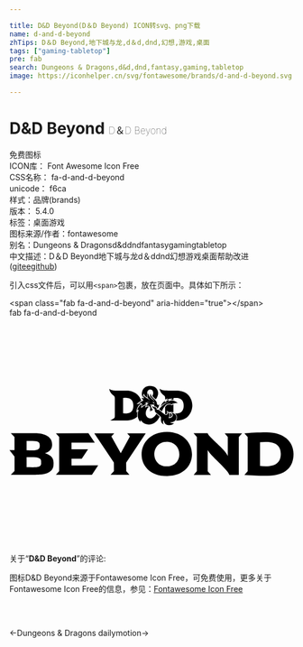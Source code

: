 ```yaml
---

title: D&D Beyond(D＆D Beyond) ICON转svg、png下载
name: d-and-d-beyond
zhTips: D＆D Beyond,地下城与龙,d＆d,dnd,幻想,游戏,桌面
tags: ["gaming-tabletop"]
pre: fab
search: Dungeons & Dragons,d&d,dnd,fantasy,gaming,tabletop
image: https://iconhelper.cn/svg/fontawesome/brands/d-and-d-beyond.svg

---
```


# D&D Beyond  <small style="font-size: 60%;font-weight: 100">D＆D Beyond</small>


<div class="detail-page">
<p>
<span><span class="badge-success badge">免费图标</span> </span>
<br/>
<span>
ICON库：
<span class="badge-secondary badge">Font Awesome Icon Free</span> 
</span>
<br/>
<span>
CSS名称：
<span class="badge-secondary badge">fa-d-and-d-beyond</span> 
</span>
<br/>
<span>
unicode：
<span class="badge-secondary badge">f6ca</span> 
<copy-btn content='f6ca' btn-title=""></copy-btn>
<copy-btn :content='String.fromCodePoint(parseInt("f6ca", 16))' btn-title="复制U"></copy-btn>
</span><br/><span>样式：<span class="badge-light badge">品牌(brands)</span></span>
<br/>
<span>
版本：
<span class="badge-secondary badge">5.4.0</span> 
</span><br/><span>标签：<span class="badge-light badge"><router-link to="/tags/gaming-tabletop.html">桌面游戏</router-link></span></span>
<br/>
<span>图标来源/作者：<span class="badge-light badge">fontawesome</span></span> 
<br/>
<span>别名：<span class="badge-light badge">Dungeons & Dragons</span><span class="badge-light badge">d&d</span><span class="badge-light badge">dnd</span><span class="badge-light badge">fantasy</span><span class="badge-light badge">gaming</span><span class="badge-light badge">tabletop</span></span><br/><span class="zh-detail">中文描述：<span class="badge-primary badge">D＆D Beyond</span><span class="badge-primary badge">地下城与龙</span><span class="badge-primary badge">d＆d</span><span class="badge-primary badge">dnd</span><span class="badge-primary badge">幻想</span><span class="badge-primary badge">游戏</span><span class="badge-primary badge">桌面</span><span class="help-link"><span>帮助改进</span>(<a href="https://gitee.com/liuwave/icon-helper/edit/master/json/fontawesome/brands/d-and-d-beyond.json" target="_blank" rel="noopener noreferrer">gitee</a><a href="https://github.com/liuwave/icon-helper/edit/master/json/fontawesome/brands/d-and-d-beyond.json" target="_blank" rel="noopener noreferrer">github</a></span>)</span><br/>
</p>
</div>
<div class="alert alert-dark">
  <i class="fab fa-d-and-d-beyond fa-xs"></i>
  <i class="fab fa-d-and-d-beyond fa-sm"></i>
  <i class="fab fa-d-and-d-beyond fa-lg"></i>
  <i class="fab fa-d-and-d-beyond fa-2x"></i>
  <i class="fab fa-d-and-d-beyond fa-3x"></i>
  <i class="fab fa-d-and-d-beyond fa-5x"></i>
  <i class="fab fa-d-and-d-beyond fa-7x"></i>
</div>
<div>
  <p>引入css文件后，可以用<code>&lt;span&gt;</code>包裹，放在页面中。具体如下所示：    
  </p>
  <div class="alert alert-primary" style="font-size: 14px">
    &lt;span class="fab fa-d-and-d-beyond" aria-hidden="true"&gt;&lt;/span&gt;
    <copy-btn content='<span class="fab fa-d-and-d-beyond" aria-hidden="true"></span>'></copy-btn>
  </div>
  <div class="alert alert-secondary">
    <i class="fab fa-d-and-d-beyond"
    style="font-size: 24px"
    aria-hidden="true"></i> fab fa-d-and-d-beyond
    <copy-btn content="fab fa-d-and-d-beyond" btn-title="复制图标名称"></copy-btn>
  </div>
</div>
<div id="svg" class="svg-wrap">
<svg xmlns="http://www.w3.org/2000/svg" viewBox="0 0 640 512"><path d="M313.8 241.5c13.8 0 21-10.1 24.8-17.9-1-1.1-5-4.2-7.4-6.6-2.4 4.3-8.2 10.7-13.9 10.7-10.2 0-15.4-14.7-3.2-26.6-.5-.2-4.3-1.8-8 2.4 0-3 1-5.1 2.1-6.6-3.5 1.3-9.8 5.6-11.4 7.9.2-5.8 1.6-7.5.6-9l-.2-.2s-8.5 5.6-9.3 14.7c0 0 1.1-1.6 2.1-1.9.6-.3 1.3 0 .6 1.9-.2.6-5.8 15.7 5.1 26-.6-1.6-1.9-7.6 2.4-1.9-.3.1 5.8 7.1 15.7 7.1zm52.4-21.1c0-4-4.9-4.4-5.6-4.5 2 3.9.9 7.5.2 9 2.5-.4 5.4-1.6 5.4-4.5zm10.3 5.2c0-6.4-6.2-11.4-13.5-10.7 8 1.3 5.6 13.8-5 11.4 3.7-2.6 3.2-9.9-1.3-12.5 1.4 4.2-3 8.2-7.4 4.6-2.4-1.9-8-6.6-10.6-8.6-2.4-2.1-5.5-1-6.6-1.8-1.3-1.1-.5-3.8-2.2-5-1.6-.8-3-.3-4.8-1-1.6-.6-2.7-1.9-2.6-3.5-2.5 4.4 3.4 6.3 4.5 8.5 1 1.9-.8 4.8 4 8.5 14.8 11.6 9.1 8 10.4 18.1.6 4.3 4.2 6.7 6.4 7.4-2.1-1.9-2.9-6.4 0-9.3 0 13.9 19.2 13.3 23.1 6.4-2.4 1.1-7-.2-9-1.9 7.7 1 14.2-4.1 14.6-10.6zm-39.4-18.4c2 .8 1.6.7 6.4 4.5 10.2-24.5 21.7-15.7 22-15.5 2.2-1.9 9.8-3.8 13.8-2.7-2.4-2.7-7.5-6.2-13.3-6.2-4.7 0-7.4 2.2-8 1.3-.8-1.4 3.2-3.4 3.2-3.4-5.4.2-9.6 6.7-11.2 5.9-1.1-.5 1.4-3.7 1.4-3.7-5.1 2.9-9.3 9.1-10.2 13 4.6-5.8 13.8-9.8 19.7-9-10.5.5-19.5 9.7-23.8 15.8zm242.5 51.9c-20.7 0-40 1.3-50.3 2.1l7.4 8.2v77.2l-7.4 8.2c10.4.8 30.9 2.1 51.6 2.1 42.1 0 59.1-20.7 59.1-48.9 0-29.3-23.2-48.9-60.4-48.9zm-15.1 75.6v-53.3c30.1-3.3 46.8 3.8 46.8 26.3 0 25.6-21.4 30.2-46.8 27zM301.6 181c-1-3.4-.2-6.9 1.1-9.4 1 3 2.6 6.4 7.5 9-.5-2.4-.2-5.6.5-8-1.4-5.4 2.1-9.9 6.4-9.9 6.9 0 8.5 8.8 4.7 14.4 2.1 3.2 5.5 5.6 7.7 7.8 3.2-3.7 5.5-9.5 5.5-13.8 0-8.2-5.5-15.9-16.7-16.5-20-.9-20.2 16.6-20 18.9.5 5.2 3.4 7.8 3.3 7.5zm-.4 6c-.5 1.8-7 3.7-10.2 6.9 4.8-1 7-.2 7.8 1.8.5 1.4-.2 3.4-.5 5.6 1.6-1.8 7-5.5 11-6.2-1-.3-3.4-.8-4.3-.8 2.9-3.4 9.3-4.5 12.8-3.7-2.2-.2-6.7 1.1-8.5 2.6 1.6.3 3 .6 4.3 1.1-2.1.8-4.8 3.4-5.8 6.1 7-5 13.1 5.2 7 8.2.8.2 2.7 0 3.5-.5-.3 1.1-1.9 3-3 3.4 2.9 0 7-1.9 8.2-4.6 0 0-1.8.6-2.6-.2s.3-4.3.3-4.3c-2.3 2.9-3.4-1.3-1.3-4.2-1-.3-3.5-.6-4.6-.5 3.2-1.1 10.4-1.8 11.2-.3.6 1.1-1 3.4-1 3.4 4-.5 8.3 1.1 6.7 5.1 2.9-1.4 5.5-5.9 4.8-10.4-.3 1-1.6 2.4-2.9 2.7.2-1.4-1-2.2-1.9-2.6 1.7-9.6-14.6-14.2-14.1-23.9-1 1.3-1.8 5-.8 7.1 2.7 3.2 8.7 6.7 10.1 12.2-2.6-6.4-15.1-11.4-14.6-20.2-1.6 1.6-2.6 7.8-1.3 11 2.4 1.4 4.5 3.8 4.8 6.1-2.2-5.1-11.4-6.1-13.9-12.2-.6 2.2-.3 5 1 6.7 0 0-2.2-.8-7-.6 1.7.6 5.1 3.5 4.8 5.2zm25.9 7.4c-2.7 0-3.5-2.1-4.2-4.3 3.3 1.3 4.2 4.3 4.2 4.3zm38.9 3.7l-1-.6c-1.1-1-2.9-1.4-4.7-1.4-2.9 0-5.8 1.3-7.5 3.4-.8.8-1.4 1.8-2.1 2.6v15.7c3.5 2.6 7.1-2.9 3-7.2 1.5.3 4.6 2.7 5.1 3.2 0 0 2.6-.5 5-.5 2.1 0 3.9.3 5.6 1.1V196c-1.1.5-2.2 1-2.7 1.4zM79.9 305.9c17.2-4.6 16.2-18 16.2-19.9 0-20.6-24.1-25-37-25H3l8.3 8.6v29.5H0l11.4 14.6V346L3 354.6c61.7 0 73.8 1.5 86.4-5.9 6.7-4 9.9-9.8 9.9-17.6 0-5.1 2.6-18.8-19.4-25.2zm-41.3-27.5c20 0 29.6-.8 29.6 9.1v3c0 12.1-19 8.8-29.6 8.8zm0 59.2V315c12.2 0 32.7-2.3 32.7 8.8v4.5h.2c0 11.2-12.5 9.3-32.9 9.3zm101.2-19.3l23.1.2v-.2l14.1-21.2h-37.2v-14.9h52.4l-14.1-21v-.2l-73.5.2 7.4 8.2v77.1l-7.4 8.2h81.2l14.1-21.2-60.1.2zm214.7-60.1c-73.9 0-77.5 99.3-.3 99.3 77.9 0 74.1-99.3.3-99.3zm-.3 77.5c-37.4 0-36.9-55.3.2-55.3 36.8.1 38.8 55.3-.2 55.3zm-91.3-8.3l44.1-66.2h-41.7l6.1 7.2-20.5 37.2h-.3l-21-37.2 6.4-7.2h-44.9l44.1 65.8.2 19.4-7.7 8.2h42.6l-7.2-8.2zm-28.4-151.3c1.6 1.3 2.9 2.4 2.9 6.6v38.8c0 4.2-.8 5.3-2.7 6.4-.1.1-7.5 4.5-7.9 4.6h35.1c10 0 17.4-1.5 26-8.6-.6-5 .2-9.5.8-12 0-.2-1.8 1.4-2.7 3.5 0-5.7 1.6-15.4 9.6-20.5-.1 0-3.7-.8-9 1.1 2-3.1 10-7.9 10.4-7.9-8.2-26-38-22.9-32.2-22.9-30.9 0-32.6.3-39.9-4 .1.8.5 8.2 9.6 14.9zm21.5 5.5c4.6 0 23.1-3.3 23.1 17.3 0 20.7-18.4 17.3-23.1 17.3zm228.9 79.6l7 8.3V312h-.3c-5.4-14.4-42.3-41.5-45.2-50.9h-31.6l7.4 8.5v76.9l-7.2 8.3h39l-7.4-8.2v-47.4h.3c3.7 10.6 44.5 42.9 48.5 55.6h21.3v-85.2l7.4-8.3zm-106.7-96.1c-32.2 0-32.8.2-39.9-4 .1.7.5 8.3 9.6 14.9 3.1 2 2.9 4.3 2.9 9.5 1.8-1.1 3.8-2.2 6.1-3-1.1 1.1-2.7 2.7-3.5 4.5 1-1.1 7.5-5.1 14.6-3.5-1.6.3-4 1.1-6.1 2.9.1 0 2.1-1.1 7.5-.3v-4.3c4.7 0 23.1-3.4 23.1 17.3 0 20.5-18.5 17.3-19.7 17.3 5.7 4.4 5.8 12 2.2 16.3h.3c33.4 0 36.7-27.3 36.7-34 0-3.8-1.1-32-33.8-33.6z"/></svg>
</div>
<detail full-name='fa-d-and-d-beyond'></detail>
<div class="icon-detail__container">
<p>关于“<b>D&D Beyond</b>”的评论:</p>
</div>
<Vssue title="关于“D&D Beyond”的评论" />    
<div><p>图标D&D Beyond来源于Fontawesome Icon Free，可免费使用，更多关于  Fontawesome Icon Free的信息，参见：<a target="_blank" href="https://iconhelper.cn/fontawesome.html">Fontawesome Icon Free</a>
</p></div>

<div style="padding:2rem 0 " class="page-nav"><p class="inner"><span class="prev">←<router-link to="/icon/brands/d-and-d.html">Dungeons & Dragons</router-link></span> <span class="next"><router-link to="/icon/brands/dailymotion.html">dailymotion</router-link>→</span></p></div>
